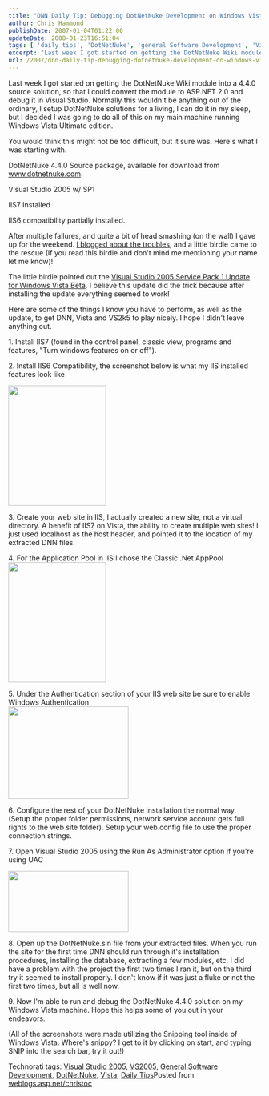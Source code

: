 ```yaml
---
title: "DNN Daily Tip: Debugging DotNetNuke Development on Windows Vista and Visual Studio 2005"
author: Chris Hammond
publishDate: 2007-01-04T01:22:00
updateDate: 2008-01-23T16:51:04
tags: [ 'daily tips', 'DotNetNuke', 'general Software Development', 'Vista', 'Visual Studio 2005', 'VS2005' ]
excerpt: "Last week I got started on getting the DotNetNuke Wiki module into a 4.4.0 source solution, so that I could convert the module to&nbsp;ASP.NET 2.0&nbsp;and debug it in Visual Studio. Normally this wouldn't be anything out of the ordinary, I setup DotNetNuke solutions for a living, I can do it in my sleep, but I decided I was going to do all of this on my main machine running Windows Vista Ultimate edition. You would think this might not be too difficult, but it sure was. Here's what I was starting with.  DotNetNuke 4.4.0 Source package, available for download from www.dotnetnuke.com.  Visual Studio 2005 w/ SP1  IIS7 Installed IIS6 compatibility partially installed.  After multiple failures, and quite a bit of head smashing (on the wall) I gave up for the weekend. I blogged about the troubles, and a little birdie came to the rescue (If you read this birdie and don't mind me mentioning your name let me know)!  The little birdie pointed out the Visual Studio 2005 Service Pack 1 Update for Windows Vista Beta. I believe this update did the trick because after installing the update everything seemed to work! Here are some of the things I&nbsp;know you have to perform, as well as the update, to get DNN, Vista and VS2k5 to play nicely. I hope I didn't leave anything out. 1. Install IIS7 (found in the control panel, classic view, programs and features, \"Turn windows features on or off\"). 2. Install IIS6 Compatibility, the screenshot below is what my IIS installed features look like   3. Create your web site in IIS, I actually created a new site, not a virtual directory. A benefit of IIS7 on&nbsp;Vista, the ability to create multiple web sites! I just used localhost as the host header, and pointed it to the location of my extracted DNN files. 4. For the Application Pool in IIS I chose the Classic .Net AppPool  5. Under the Authentication section of your IIS web site be sure to enable Windows Authentication  6. Configure the rest of your DotNetNuke installation the normal way. (Setup&nbsp;the proper folder permissions, network service account gets full rights to the web site folder). Setup your web.config file to use the proper connection strings. 7. Open Visual Studio&nbsp;2005 using the Run As Administrator option if you're using UAC   8. Open up the&nbsp;DotNetNuke.sln file from your extracted files. When you run the site for the first time&nbsp;DNN should run through it's installation procedures, installing the database, extracting a few modules, etc. I did have a problem with&nbsp;the project the first&nbsp;two times I ran it, but on the third try it seemed to install properly. I don't know if it was&nbsp;just a fluke or not the first two times, but all is well now. 9. Now I'm able to run and debug the DotNetNuke 4.4.0 solution&nbsp;on my Windows Vista machine. Hope this helps some of you out in your endeavors. (All of the screenshots were made utilizing the Snipping&nbsp;tool inside of Windows Vista. Where's snippy? I get to it by clicking on start, and typing SNIP into the search bar, try it out!)  Technorati tags: Visual Studio 2005, VS2005, General Software Development, DotNetNuke, Vista, Daily TipsPosted from..."
url: /2007/dnn-daily-tip-debugging-dotnetnuke-development-on-windows-vista-and-visual-studio-2005  # Use the generated URL with year
---
```

<P>Last week I got started on getting the DotNetNuke Wiki module into a 4.4.0 source solution, so that I could convert the module to&nbsp;ASP.NET 2.0&nbsp;and debug it in Visual Studio. Normally this wouldn't be anything out of the ordinary, I setup DotNetNuke solutions for a living, I can do it in my sleep, but I decided I was going to do all of this on my main machine running Windows Vista Ultimate edition.</P> <P>You would think this might not be too difficult, but it sure was. Here's what I was starting with. </P> <P>DotNetNuke 4.4.0 Source package, available for download from <A href="https://www.dotnetnuke.com/" mce_href="https://www.dotnetnuke.com">www.dotnetnuke.com</A>. </P> <P>Visual Studio 2005 w/ SP1 </P> <P>IIS7 Installed</P> <P>IIS6 compatibility partially installed. </P> <P>After multiple failures, and quite a bit of head smashing (on the wall) I gave up for the weekend. <A title="Debugging Troubles with Vista and DotNetNuke" href="https://www.dotnetnuke.com/Community/BlogsDotNetNuke/tabid/825/EntryID/1234/Default.aspx" target=_blank mce_href="https://www.dotnetnuke.com/Community/BlogsDotNetNuke/tabid/825/EntryID/1234/Default.aspx">I blogged about the troubles</A>, and a little birdie came to the rescue (If you read this birdie and don't mind me mentioning your name let me know)! </P> <P>The little birdie pointed out the <A title="Visual Studio for Vista" href="https://www.microsoft.com/downloads/details.aspx?FamilyID=FB6BB56A-10B7-4C05-B81C-5863284503CF&amp;displaylang=en" target=_blank mce_href="https://www.microsoft.com/downloads/details.aspx?FamilyID=FB6BB56A-10B7-4C05-B81C-5863284503CF&amp;displaylang=en">Visual Studio 2005 Service Pack 1 Update for Windows Vista Beta</A>. I believe this update did the trick because after installing the update everything seemed to work!</P> <P>Here are some of the things I&nbsp;know you have to perform, as well as the update, to get DNN, Vista and VS2k5 to play nicely. I hope I didn't leave anything out.</P> <P>1. Install IIS7 (found in the control panel, classic view, programs and features, "Turn windows features on or off").</P> <P>2. Install IIS6 Compatibility, the screenshot below is what my IIS installed features look like</P> <P><A href="https://weblogs.asp.net/blogs/christoc/WindowsLiveWriter/DebuggingDotNetNukeDevelopmentonWindowsV_14CEB/image%7B0%7D%5B3%5D.png" mce_href="https://weblogs.asp.net/blogs/christoc/WindowsLiveWriter/DebuggingDotNetNukeDevelopmentonWindowsV_14CEB/image%7B0%7D%5B3%5D.png" atomicselection="true"><IMG style="BORDER-RIGHT: 0px; BORDER-TOP: 0px; BORDER-LEFT: 0px; BORDER-BOTTOM: 0px" height=240 src="https://weblogs.asp.net/blogs/christoc/WindowsLiveWriter/DebuggingDotNetNukeDevelopmentonWindowsV_14CEB/image%7B0%7D%5B2%5D.png" width=195 border=0 mce_src="https://weblogs.asp.net/blogs/christoc/WindowsLiveWriter/DebuggingDotNetNukeDevelopmentonWindowsV_14CEB/image%7B0%7D%5B2%5D.png"></A> </P> <P>3. Create your web site in IIS, I actually created a new site, not a virtual directory. A benefit of IIS7 on&nbsp;Vista, the ability to create multiple web sites! I just used localhost as the host header, and pointed it to the location of my extracted DNN files.</P> <P>4. For the Application Pool in IIS I chose the Classic .Net AppPool<BR><A href="https://weblogs.asp.net/blogs/christoc/WindowsLiveWriter/DebuggingDotNetNukeDevelopmentonWindowsV_14CEB/image%7B0%7D%5B5%5D.png" mce_href="https://weblogs.asp.net/blogs/christoc/WindowsLiveWriter/DebuggingDotNetNukeDevelopmentonWindowsV_14CEB/image%7B0%7D%5B5%5D.png" atomicselection="true"><IMG style="BORDER-RIGHT: 0px; BORDER-TOP: 0px; BORDER-LEFT: 0px; BORDER-BOTTOM: 0px" height=240 src="https://weblogs.asp.net/blogs/christoc/WindowsLiveWriter/DebuggingDotNetNukeDevelopmentonWindowsV_14CEB/image%7B0%7D%5B4%5D.png" width=195 border=0 mce_src="https://weblogs.asp.net/blogs/christoc/WindowsLiveWriter/DebuggingDotNetNukeDevelopmentonWindowsV_14CEB/image%7B0%7D%5B4%5D.png"></A> </P> <P>5. Under the Authentication section of your IIS web site be sure to enable Windows Authentication<BR><A href="https://weblogs.asp.net/blogs/christoc/WindowsLiveWriter/DebuggingDotNetNukeDevelopmentonWindowsV_14CEB/image%7B0%7D%5B9%5D.png" mce_href="https://weblogs.asp.net/blogs/christoc/WindowsLiveWriter/DebuggingDotNetNukeDevelopmentonWindowsV_14CEB/image%7B0%7D%5B9%5D.png" atomicselection="true"><IMG style="BORDER-RIGHT: 0px; BORDER-TOP: 0px; BORDER-LEFT: 0px; BORDER-BOTTOM: 0px" height=185 src="https://weblogs.asp.net/blogs/christoc/WindowsLiveWriter/DebuggingDotNetNukeDevelopmentonWindowsV_14CEB/image%7B0%7D%5B8%5D.png" width=240 border=0 mce_src="https://weblogs.asp.net/blogs/christoc/WindowsLiveWriter/DebuggingDotNetNukeDevelopmentonWindowsV_14CEB/image%7B0%7D%5B8%5D.png"></A> </P> <P>6. Configure the rest of your DotNetNuke installation the normal way. (Setup&nbsp;the proper folder permissions, network service account gets full rights to the web site folder). Setup your web.config file to use the proper connection strings.</P> <P>7. Open Visual Studio&nbsp;2005 using the Run As Administrator option if you're using UAC</P> <P><A href="https://weblogs.asp.net/blogs/christoc/WindowsLiveWriter/DebuggingDotNetNukeDevelopmentonWindowsV_14CEB/image%7B0%7D%5B11%5D.png" mce_href="https://weblogs.asp.net/blogs/christoc/WindowsLiveWriter/DebuggingDotNetNukeDevelopmentonWindowsV_14CEB/image%7B0%7D%5B11%5D.png" atomicselection="true"><IMG style="BORDER-RIGHT: 0px; BORDER-TOP: 0px; BORDER-LEFT: 0px; BORDER-BOTTOM: 0px" height=122 src="https://weblogs.asp.net/blogs/christoc/WindowsLiveWriter/DebuggingDotNetNukeDevelopmentonWindowsV_14CEB/image%7B0%7D%5B10%5D.png" width=240 border=0 mce_src="https://weblogs.asp.net/blogs/christoc/WindowsLiveWriter/DebuggingDotNetNukeDevelopmentonWindowsV_14CEB/image%7B0%7D%5B10%5D.png"></A> </P> <P>8. Open up the&nbsp;DotNetNuke.sln file from your extracted files. When you run the site for the first time&nbsp;DNN should run through it's installation procedures, installing the database, extracting a few modules, etc. I did have a problem with&nbsp;the project the first&nbsp;two times I ran it, but on the third try it seemed to install properly. I don't know if it was&nbsp;just a fluke or not the first two times, but all is well now.</P> <P>9. Now I'm able to run and debug the DotNetNuke 4.4.0 solution&nbsp;on my Windows Vista machine. Hope this helps some of you out in your endeavors.</P> <P>(All of the screenshots were made utilizing the Snipping&nbsp;tool inside of Windows Vista. Where's snippy? I get to it by clicking on start, and typing SNIP into the search bar, try it out!) </P> <DIV class=wlWriterSmartContent id=0767317B-992E-4b12-91E0-4F059A8CECA8:533f8586-31af-46dd-a8ee-04976104f13f contentEditable=false style="PADDING-RIGHT: 0px; DISPLAY: inline; PADDING-LEFT: 0px; PADDING-BOTTOM: 0px; MARGIN: 0px; PADDING-TOP: 0px">Technorati tags: <A href="https://technorati.com/tags/Visual%20Studio%202005" rel=tag mce_href="https://technorati.com/tags/Visual%20Studio%202005">Visual Studio 2005</A>, <A href="https://technorati.com/tags/VS2005" rel=tag mce_href="https://technorati.com/tags/VS2005">VS2005</A>, <A href="https://technorati.com/tags/General%20Software%20Development" rel=tag mce_href="https://technorati.com/tags/General%20Software%20Development">General Software Development</A>, <A href="https://technorati.com/tags/DotNetNuke" rel=tag mce_href="https://technorati.com/tags/DotNetNuke">DotNetNuke</A>, <A href="https://technorati.com/tags/Vista" rel=tag mce_href="https://technorati.com/tags/Vista">Vista</A>, <A href="https://technorati.com/tags/Daily%20Tips" rel=tag mce_href="https://technorati.com/tags/Daily%20Tips">Daily Tips</A></DIV>Posted from <A href="https://weblogs.asp.net/christoc/" mce_href="https://weblogs.asp.net/christoc/">weblogs.asp.net/christoc</A>

